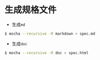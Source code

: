 
# 生成规格文件

- 生成`md`

```bash
$ mocha --recursive -R markdown > spec.md
```

- 生成`doc`

```bash
$ mocha --recursive -R doc > spec.html
```
